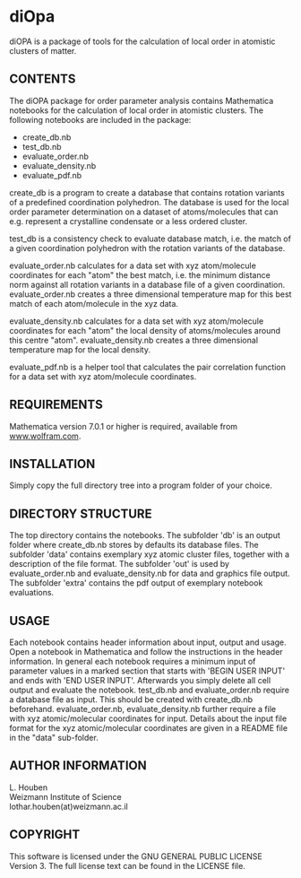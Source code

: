 # diOpa
diOPA is a package of tools for the calculation of local order in atomistic clusters of matter. 



CONTENTS
--------

The diOPA package for order parameter analysis contains Mathematica notebooks for the calculation of local order in atomistic clusters. 
The following notebooks are included in the package:

- create_db.nb
- test_db.nb
- evaluate_order.nb
- evaluate_density.nb
- evaluate_pdf.nb

create_db is a program to create a database that contains rotation variants of a predefined coordination polyhedron. The database is used for the local order parameter determination on a dataset of atoms/molecules that can e.g. represent a crystalline condensate or a less ordered cluster.

test_db is a consistency check to evaluate database match, i.e. the match of a given coordination polyhedron with the rotation variants of the database. 

evaluate_order.nb calculates for a data set with xyz atom/molecule coordinates for each "atom" the best match, i.e. the minimum distance norm against all rotation variants in a database file of a given coordination. evaluate_order.nb creates a three dimensional temperature map for this best match of each atom/molecule
in the xyz data. 

evaluate_density.nb calculates for a data set with xyz atom/molecule coordinates for each "atom" the local density of atoms/molecules around this centre "atom". evaluate_density.nb creates a three dimensional temperature map for the local density.

evaluate_pdf.nb is a helper tool that calculates the pair correlation function for a data set with xyz atom/molecule coordinates. 

REQUIREMENTS
------------

Mathematica version 7.0.1 or higher is required, available from www.wolfram.com.


INSTALLATION 
-------------

Simply copy the full directory tree into a program folder of your choice. 


DIRECTORY STRUCTURE
---------------------

The top directory contains the notebooks. 
The subfolder 'db' is an output folder where create_db.nb stores by defaults its database files. 
The subfolder 'data' contains exemplary xyz atomic cluster files, together with a description of the file format. 
The subfolder 'out' is used by evaluate_order.nb and evaluate_density.nb for data and graphics file output.
The subfolder 'extra' contains the pdf output of exemplary notebook evaluations. 


USAGE
-----

Each notebook contains header information about input, output and usage. Open a notebook in Mathematica and follow the instructions in the header information. In general each notebook requires a minimum input of parameter values in a marked section that starts with 'BEGIN USER INPUT' and ends with 'END USER INPUT'. Afterwards you simply delete all cell output and evaluate the notebook.
test_db.nb and evaluate_order.nb require a database file as input. This should be created with create_db.nb beforehand. evaluate_order.nb, evaluate_density.nb further require a file with xyz atomic/molecular coordinates for input. Details about the input file format for the xyz atomic/molecular coordinates are given in a README file in the "data" sub-folder.


AUTHOR INFORMATION
------------------
L. Houben <br />
Weizmann Institute of Science <br />
lothar.houben(at)weizmann.ac.il <br />


COPYRIGHT
--------- 

This software is licensed under the GNU GENERAL PUBLIC LICENSE Version 3. 
The full license text can be found in the LICENSE file. 



